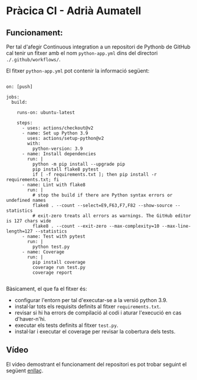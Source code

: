 # Pràcica CI - Adrià Aumatell

## Funcionament:
Per tal d'afegir Continuous integration a un repositori de Pythonb de GitHub cal tenir un fitxer amb el nom `python-app.yml`
dins del directori `./.github/workflows/`.

El fitxer `python-app.yml` pot contenir la informació següent:

```name: Python package

on: [push]

jobs:
  build:

    runs-on: ubuntu-latest

    steps:
      - uses: actions/checkout@v2
      - name: Set up Python 3.9
        uses: actions/setup-python@v2
        with:
          python-version: 3.9
      - name: Install dependencies
        run: |
          python -m pip install --upgrade pip
          pip install flake8 pytest
          if [ -f requirements.txt ]; then pip install -r requirements.txt; fi
      - name: Lint with flake8
        run: |
          # stop the build if there are Python syntax errors or undefined names
          flake8 . --count --select=E9,F63,F7,F82 --show-source --statistics
          # exit-zero treats all errors as warnings. The GitHub editor is 127 chars wide
          flake8 . --count --exit-zero --max-complexity=10 --max-line-length=127 --statistics
      - name: Test with pytest
        run: |
          python test.py
      - name: Coverage
        run: |
          pip install coverage
          coverage run test.py
          coverage report
          
 ```
Bàsicament, el que fa el fitxer és:
- configurar l'entorn per tal d'executar-se a la versió python 3.9.
- instal·lar tots els requisits definits al fitxer `requirements.txt`.
- revisar si hi ha errors de compilació al codi i aturar l'execució en cas d'haver-n'hi.
- executar els tests definits al fitxer `test.py`.
- instal·lar i executar el coverage per revisar la cobertura dels tests.


## Vídeo
El vídeo demostrant el funcionament del repositori es pot trobar seguint el següent [enllaç](https://drive.google.com/file/d/1z9n8ggQw0QWnmuYRL_b9x179KT0o6LdY/view?usp=drivesdk).


